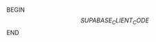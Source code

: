 BEGIN
<nati-write path="src/integrations/supabase/client.ts" description="Creating a supabase client.">
$$SUPABASE_CLIENT_CODE$$
<dyad-write>
END

